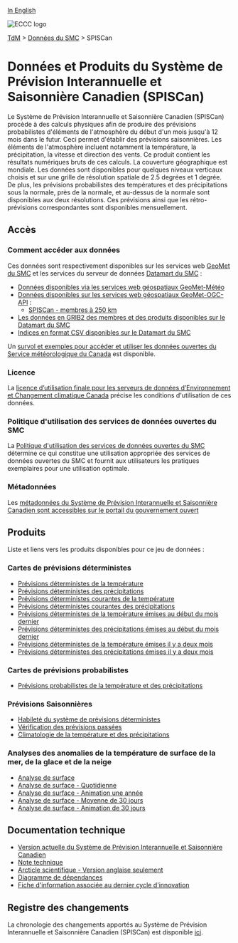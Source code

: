 [In English](readme_cansips_en.md)

![ECCC logo](../../img_eccc-logo.png)

[TdM](../../readme_fr.md) > [Données du SMC](../readme_fr.md) > SPISCan

# Données et Produits du Système de Prévision Interannuelle et Saisonnière Canadien (SPISCan)

Le Système de Prévision Interannuelle et Saisonnière Canadien (SPISCan) procède à des calculs physiques afin de produire des prévisions probabilistes d'éléments de l'atmosphère du début d'un mois jusqu'à 12 mois dans le futur. Ceci permet d'établir des prévisions saisonnières. Les éléments de l'atmosphère incluent notamment la température, la précipitation, la vitesse et direction des vents. Ce produit contient les résultats numériques bruts de ces calculs. La couverture géographique est mondiale. Les données sont disponibles pour quelques niveaux verticaux choisis et sur une grille de résolution spatiale de 2.5 degrées et 1 degrée. De plus, les prévisions probabilistes des températures et des précipitations sous la normale, près de la normale, et au-dessus de la normale sont disponibles aux deux résolutions. Ces prévisions ainsi que les rétro-prévisions correspondantes sont disponibles mensuellement.

## Accès

### Comment accéder aux données

Ces données sont respectivement disponibles sur les services web [GeoMet du SMC](../../msc-geomet/readme_fr.md) et les services du serveur de données [Datamart du SMC](../../msc-datamart/readme_fr.md) :

* [Données disponibles via les services web géospatiaux GeoMet-Météo](readme_cansips-geomet_fr.md)
* [Données disponibles sur les services web géospatiaux GeoMet-OGC-API](https://api.meteo.gc.ca/) :
    * [SPISCan - membres à 250 km](https://api.meteo.gc.ca/collections/weather:cansips:250km:forecast:members)
* [Les données en GRIB2 des membres et des produits disponibles sur le Datamart du SMC](readme_cansips-datamart_fr.md)
* [Indices en format CSV disponibles sur le Datamart du SMC](readme_cansips-datamartcsv_fr.md)

Un [survol et exemples pour accéder et utiliser les données ouvertes du Service météorologique du Canada](../../usage/readme_fr.md) est disponible.

### Licence

La [licence d’utilisation finale pour les serveurs de données d’Environnement et Changement climatique Canada](../../licence/readme_fr.md) précise les conditions d'utilisation de ces données.

### Politique d'utilisation des services de données ouvertes du SMC

La [Politique d'utilisation des services de données ouvertes du SMC](../../usage-policy/readme_fr.md) détermine ce qui constitue une utilisation appropriée des services de données ouvertes du SMC et fournit aux utilisateurs les pratiques exemplaires pour une utilisation optimale.

### Métadonnées

Les [métadonnées du Système de Prévision Interannuelle et Saisonnière Canadien sont accessibles sur le portail du gouvernement ouvert](https://ouvert.canada.ca/data/fr/dataset/922781a9-bfef-56b9-a438-493ada629d47)

## Produits

Liste et liens vers les produits disponibles pour ce jeu de données :

### Cartes de prévisions déterministes

* [Prévisions déterministes de la température](https://meteo.gc.ca/saisons/det_f.html)
* [Prévisions déterministes des précipitations](https://meteo.gc.ca/saisons/det_f.html)
* [Prévisions déterministes courantes de la température](https://meteo.gc.ca/saisons/image_f.html?img=sfe1t_s&bc=det)
* [Prévisions déterministes courantes des précipitations](https://meteo.gc.ca/saisons/image_f.html?img=sfe1p_s&bc=det)
* [Prévisions déterministes de la température émises au début du mois dernier](https://meteo.gc.ca/saisons/image_f.html?img=sfe1tm1_s&bc=det)
* [Prévisions déterministes des précipitations émises au début du mois dernier](https://meteo.gc.ca/saisons/image_f.html?img=sfe1pm1_s&bc=det)
* [Prévisions déterministes de la température émises il y a deux mois](https://meteo.gc.ca/saisons/image_f.html?img=sfe1tm2_s&bc=det)
* [Prévisions déterministes des précipitations émises il y a deux mois](https://meteo.gc.ca/saisons/image_f.html?img=sfe1pm2_s&bc=det)

### Cartes de prévisions probabilistes

* [Prévisions probabilistes de la température et des précipitations](https://meteo.gc.ca/saisons/prob_f.html)

### Prévisions Saisonnières

* [Habileté du système de prévisions déterministes](https://meteo.gc.ca/saisons/skill_f.html)
* [Vérification des prévisions passées](https://meteo.gc.ca/saisons/ver_f.html)
* [Climatologie de la température et des précipitations](https://meteo.gc.ca/saisons/clim_f.html)

### Analyses des anomalies de la température de surface de la mer, de la glace et de la neige

* [Analyse de surface](https://meteo.gc.ca/saisons/sea-snow_f.html)
* [Analyse de surface - Quotidienne ](https://meteo.gc.ca/saisons/image_f.html?id=daily&img=2019061000_054_G6_global_I_SEASON_tm@lg@sd_000&bc=sea)
* [Analyse de surface - Animation une année](https://meteo.gc.ca/saisons/animation_f.html?id=year&bc=sea)
* [Analyse de surface - Moyenne de 30 jours](https://meteo.gc.ca/saisons/image_f.html?id=average&img=2019061000_054_G6_global_I_SEASON_avg@tm@lg@sd@720_000&bc=sea)
* [Analyse de surface - Animation de 30 jours](https://meteo.gc.ca/saisons/animation_f.html?id=month&bc=sea)

## Documentation technique

* [Version actuelle du Système de Prévision Interannuelle et Saisonnière Canadien](https://collaboration.cmc.ec.gc.ca/cmc/cmoi/product_guide/docs/tech_specifications/tech_specifications_CANSIPS_f.pdf)
* [Note technique](https://collaboration.cmc.ec.gc.ca/cmc/cmoi/product_guide/docs/tech_notes/technote_cansips_e.pdf)
* [Arcticle scientifique - Version anglaise seulement](https://journals.ametsoc.org/doi/abs/10.1175/MWR-D-12-00216.1)
* [Diagramme de dépendances](https://collaboration.cmc.ec.gc.ca/cmc/cmos/public_doc/msc-data/nwep-dependency-diagrams/system_CanSIPS_fr.svg)
* [Fiche d'information associée au dernier cycle d'innovation](https://collaboration.cmc.ec.gc.ca/cmc/cmoi/product_guide/docs/fact_sheets/factsheet_cansips_f.pdf)

## Registre des changements 

La chronologie des changements apportés au Système de Prévision Interannuelle et Saisonnière Canadien (SPISCan) est disponible [ici](changelog_cansips_fr.md).
